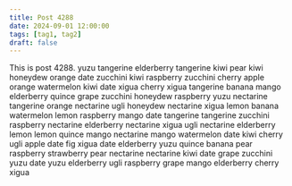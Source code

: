 ```yaml
---
title: Post 4288
date: 2024-09-01 12:00:00
tags: [tag1, tag2]
draft: false
---
```

This is post 4288.
yuzu
tangerine
elderberry
tangerine
kiwi
pear
kiwi
honeydew
orange
date
zucchini
kiwi
raspberry
zucchini
cherry
apple
orange
watermelon
kiwi
date
xigua
cherry
xigua
tangerine
banana
mango
elderberry
quince
grape
zucchini
honeydew
raspberry
yuzu
nectarine
tangerine
orange
nectarine
ugli
honeydew
nectarine
xigua
lemon
banana
watermelon
lemon
raspberry
mango
date
tangerine
tangerine
zucchini
raspberry
nectarine
elderberry
nectarine
xigua
ugli
nectarine
elderberry
lemon
lemon
quince
mango
nectarine
mango
watermelon
date
kiwi
cherry
ugli
apple
date
fig
xigua
date
elderberry
yuzu
quince
banana
pear
raspberry
strawberry
pear
nectarine
nectarine
kiwi
date
grape
zucchini
yuzu
date
yuzu
elderberry
ugli
raspberry
grape
mango
elderberry
cherry
xigua
